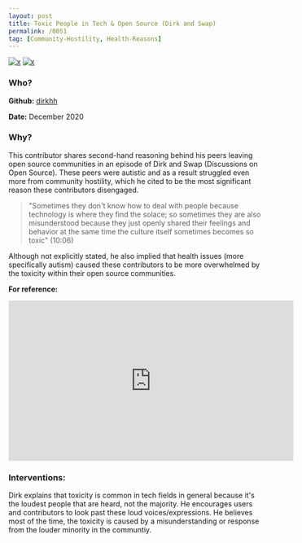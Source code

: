 ```yaml
---
layout: post
title: Toxic People in Tech & Open Source (Dirk and Swap)
permalink: /0051
tag: [Community-Hostility, Health-Reasons]
---
```


[![x](https://img.shields.io/badge/-Community%20Hostility-red)](/#CH) [![x](https://img.shields.io/badge/-Health%20Reasons-5D3FD3)](/#HR) 

### Who?

**Github:** [dirkhh](https://github.com/dirkhh)

**Date:** December 2020

### Why?

This contributor shares second-hand reasoning behind his peers leaving open source communities in an episode of Dirk and Swap (Discussions on Open Source). These peers were autistic and as a result struggled even more from community hostility, which he cited to be the most significant reason these contributors disengaged.

> "Sometimes they don't know how to deal with people because technology is where they find the solace; so sometimes they are also misunderstood because they just openly shared their feelings and behavior at the same time the culture itself sometimes becomes so toxic" (10:06)

Although not explicitly stated, he also implied that health issues (more specifically autism) caused these contributors to be more overwhelmed by the toxicity within their open source communities.

**For reference:**

<iframe width="560" height="315" src="https://www.youtube.com/embed/BCi3wSC0b5A?start=605" title="YouTube video player" frameborder="0" allow="accelerometer; autoplay; clipboard-write; encrypted-media; gyroscope; picture-in-picture" allowfullscreen></iframe>

### Interventions:

Dirk explains that toxicity is common in tech fields in general because it's the loudest people that are heard, not the majority. He encourages users and contributors to look past these loud voices/expressions. He believes most of the time, the toxicity is caused by a misunderstanding or response from the louder minority in the communtiy.

